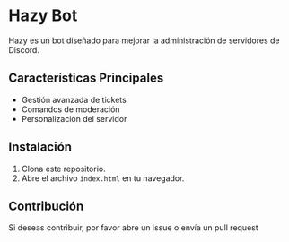 # Hazy Bot

Hazy es un bot diseñado para mejorar la administración de servidores de Discord.

## Características Principales

- Gestión avanzada de tickets
- Comandos de moderación
- Personalización del servidor

## Instalación

1. Clona este repositorio.
2. Abre el archivo `index.html` en tu navegador.

## Contribución

Si deseas contribuir, por favor abre un issue o envía un pull request
